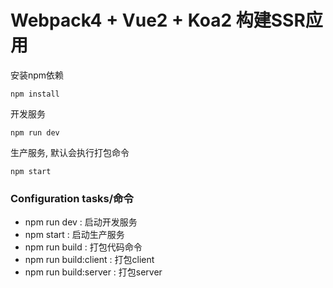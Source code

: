 # Webpack4 + Vue2 + Koa2 构建SSR应用
> 
安装npm依赖
```npm
npm install
```
开发服务
```npm
npm run dev
```
生产服务, 默认会执行打包命令
```npm
npm start
```











### Configuration tasks/命令
* npm run dev : 启动开发服务
* npm start : 启动生产服务
* npm run build : 打包代码命令
* npm run build:client : 打包client
* npm run build:server : 打包server
